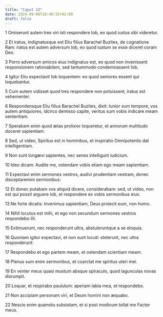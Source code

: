 ```yaml
---
title: "Caput 32"
date: 2024-09-06T18:40:55+02:00
draft: false
---
```




1 Omiserunt autem tres viri isti respondere Iob, eo quod iustus sibi videretur.

2 Et iratus, indignatusque est Eliu filius Barachel Buzites, de cognatione Ram: iratus est autem adversum Iob, eo quod iustum se esse diceret coram Deo.

3 Porro adversum amicos eius indignatus est, eo quod non invenissent responsionem rationabilem, sed tantummodo condemnassent Iob.

4 Igitur Eliu expectavit Iob loquentem: eo quod seniores essent qui loquebantur.

5 Cum autem vidisset quod tres respondere non potuissent, iratus est vehementer.

6 Respondensque Eliu filius Barachel Buzites, dixit: Iunior sum tempore, vos autem antiquiores, idcirco demisso capite, veritus sum vobis indicare meam sententiam.

7 Sperabam enim quod ætas prolixior loqueretur, et annorum multitudo doceret sapientiam.

8 Sed, ut video, Spiritus est in hominibus, et inspiratio Omnipotentis dat intelligentiam.

9 Non sunt longævi sapientes, nec senes intelligunt iudicium.

10 Ideo dicam: Audite me, ostendam vobis etiam ego meam sapientiam.

11 Expectavi enim sermones vestros, audivi prudentiam vestram, donec disceptaremini sermonibus:

12 Et donec putabam vos aliquid dicere, considerabam: sed, ut video, non est qui possit arguere Iob, et respondere ex vobis sermonibus eius.

13 Ne forte dicatis: Invenimus sapientiam, Deus proiecit eum, non homo.

14 Nihil locutus est mihi, et ego non secundum sermones vestros respondebo illi.

15 Extimuerunt, nec responderunt ultra, abstuleruntque a se eloquia.

16 Quoniam igitur expectavi, et non sunt locuti: steterunt, nec ultra responderunt:

17 Respondebo et ego partem meam, et ostendam scientiam meam.

18 Plenus sum enim sermonibus, et coarctat me spiritus uteri mei.

19 En venter meus quasi mustum absque spiraculo, quod lagunculas novas disrumpit.

20 Loquar, et respirabo paululum: aperiam labia mea, et respondebo.

21 Non accipiam personam viri, et Deum homini non æquabo.

22 Nescio enim quamdiu subsistam, et si post modicum tollat me Factor meus.

